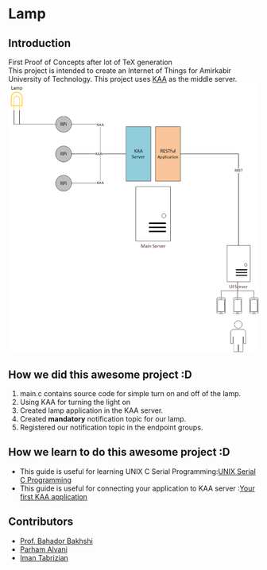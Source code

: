 # Lamp
## Introduction
First Proof of Concepts after lot of TeX generation  
This project is intended to create an Internet of Things for Amirkabir University of Technology. This project uses [KAA](https://kaaproject.org) as the middle server.
![Lamp Project Architecture](doc/architecture.png)

## How we did this awesome project :D
1. main.c contains source code for simple turn on and off of the lamp.    
2. Using KAA for turning the light on
  1. Created lamp application in the KAA server.
  2. Created **mandatory** notification topic for our lamp.
  3. Registered our notification topic in the endpoint groups.

## How we learn to do this awesome project :D
* This guide is useful for learning UNIX C Serial Programming:[UNIX Serial C Programming](https://www.cmrr.umn.edu/~strupp/serial.html)  
* This guide is useful for connecting your application to KAA server :[Your first KAA application](https://docs.kaaproject.org/display/KAA/Your+first+Kaa+application)  

## Contributors
* [Prof. Bahador Bakhshi](http://ceit.aut.ac.ir/~bakhshis/)
* [Parham Alvani](http://1995parham.github.io/)
* [Iman Tabrizian](https://github.com/Tabrizian)
